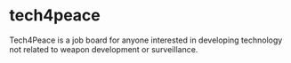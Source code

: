 # tech4peace
Tech4Peace is a job board for anyone interested in developing technology not related to weapon development or surveillance.
